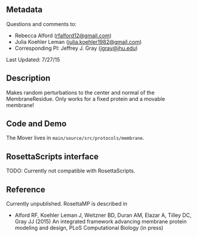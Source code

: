 ## Metadata

Questions and comments to:

- Rebecca Alford (rfalford12@gmail.com)
- Julia Koehler Leman (julia.koehler1982@gmail.com)
- Corresponding PI: Jeffrey J. Gray (jgray@jhu.edu)

Last Updated: 7/27/15

## Description

Makes random perturbations to the center and normal of the MembraneResidue. Only works for a fixed protein and a movable membrane!

## Code and Demo

The Mover lives in `main/source/src/protocols/membrane`.

## RosettaScripts interface

TODO: Currently not compatible with RosettaScripts. 

## Reference

Currently unpublished. RosettaMP is described in 

* Alford RF, Koehler Leman J, Weitzner BD, Duran AM, Elazar A, Tilley DC, Gray JJ (2015) An integrated framework advancing membrane protein modeling and design, PLoS Computational Biology (in press)
